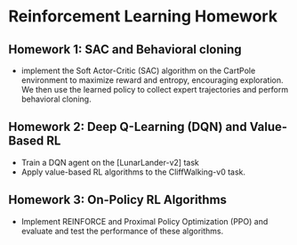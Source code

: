 # Reinforcement Learning Homework 

## Homework 1: SAC and Behavioral cloning
- implement the Soft Actor-Critic (SAC) algorithm on the CartPole environment to maximize reward and entropy, encouraging exploration. We then use the learned policy to collect expert trajectories and perform behavioral cloning.

## Homework 2: Deep Q-Learning (DQN) and Value-Based RL

   - Train a DQN agent on the [LunarLander-v2] task 
   - Apply value-based RL algorithms to the CliffWalking-v0 task.

## Homework 3: On-Policy RL Algorithms
   - Implement REINFORCE and Proximal Policy Optimization (PPO) and evaluate and test the performance of these algorithms.
